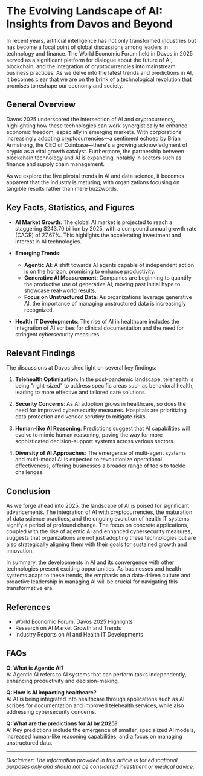 # The Evolving Landscape of AI: Insights from Davos and Beyond

In recent years, artificial intelligence has not only transformed industries but has become a focal point of global discussions among leaders in technology and finance. The World Economic Forum held in Davos in 2025 served as a significant platform for dialogue about the future of AI, blockchain, and the integration of cryptocurrencies into mainstream business practices. As we delve into the latest trends and predictions in AI, it becomes clear that we are on the brink of a technological revolution that promises to reshape our economy and society.

## General Overview

Davos 2025 underscored the intersection of AI and cryptocurrency, highlighting how these technologies can work synergistically to enhance economic freedom, especially in emerging markets. With corporations increasingly adopting cryptocurrencies—a sentiment echoed by Brian Armstrong, the CEO of Coinbase—there's a growing acknowledgment of crypto as a vital growth catalyst. Furthermore, the partnership between blockchain technology and AI is expanding, notably in sectors such as finance and supply chain management.

As we explore the five pivotal trends in AI and data science, it becomes apparent that the industry is maturing, with organizations focusing on tangible results rather than mere buzzwords.

## Key Facts, Statistics, and Figures

- **AI Market Growth**: The global AI market is projected to reach a staggering $243.70 billion by 2025, with a compound annual growth rate (CAGR) of 27.67%. This highlights the accelerating investment and interest in AI technologies.

- **Emerging Trends**:
  - **Agentic AI**: A shift towards AI agents capable of independent action is on the horizon, promising to enhance productivity.
  - **Generative AI Measurement**: Companies are beginning to quantify the productive use of generative AI, moving past initial hype to showcase real-world results.
  - **Focus on Unstructured Data**: As organizations leverage generative AI, the importance of managing unstructured data is increasingly recognized.

- **Health IT Developments**: The rise of AI in healthcare includes the integration of AI scribes for clinical documentation and the need for stringent cybersecurity measures.

## Relevant Findings

The discussions at Davos shed light on several key findings:

1. **Telehealth Optimization**: In the post-pandemic landscape, telehealth is being "right-sized" to address specific areas such as behavioral health, leading to more effective and tailored care solutions.

2. **Security Concerns**: As AI adoption grows in healthcare, so does the need for improved cybersecurity measures. Hospitals are prioritizing data protection and vendor scrutiny to mitigate risks.

3. **Human-like AI Reasoning**: Predictions suggest that AI capabilities will evolve to mimic human reasoning, paving the way for more sophisticated decision-support systems across various sectors.

4. **Diversity of AI Approaches**: The emergence of multi-agent systems and multi-modal AI is expected to revolutionize operational effectiveness, offering businesses a broader range of tools to tackle challenges.

## Conclusion

As we forge ahead into 2025, the landscape of AI is poised for significant advancements. The integration of AI with cryptocurrencies, the maturation of data science practices, and the ongoing evolution of health IT systems signify a period of profound change. The focus on concrete applications, coupled with the rise of agentic AI and enhanced cybersecurity measures, suggests that organizations are not just adopting these technologies but are also strategically aligning them with their goals for sustained growth and innovation.

In summary, the developments in AI and its convergence with other technologies present exciting opportunities. As businesses and health systems adapt to these trends, the emphasis on a data-driven culture and proactive leadership in managing AI will be crucial for navigating this transformative era.

## References 

- World Economic Forum, Davos 2025 Highlights
- Research on AI Market Growth and Trends
- Industry Reports on AI and Health IT Developments

## FAQs

**Q: What is Agentic AI?**  
A: Agentic AI refers to AI systems that can perform tasks independently, enhancing productivity and decision-making.

**Q: How is AI impacting healthcare?**  
A: AI is being integrated into healthcare through applications such as AI scribes for documentation and improved telehealth services, while also addressing cybersecurity concerns.

**Q: What are the predictions for AI by 2025?**  
A: Key predictions include the emergence of smaller, specialized AI models, increased human-like reasoning capabilities, and a focus on managing unstructured data.

---

*Disclaimer: The information provided in this article is for educational purposes only and should not be considered investment or medical advice.*